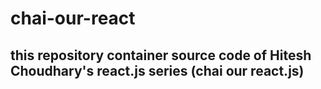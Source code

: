 # chai-our-react
## this repository container source code of Hitesh Choudhary's  react.js series (chai our react.js)


